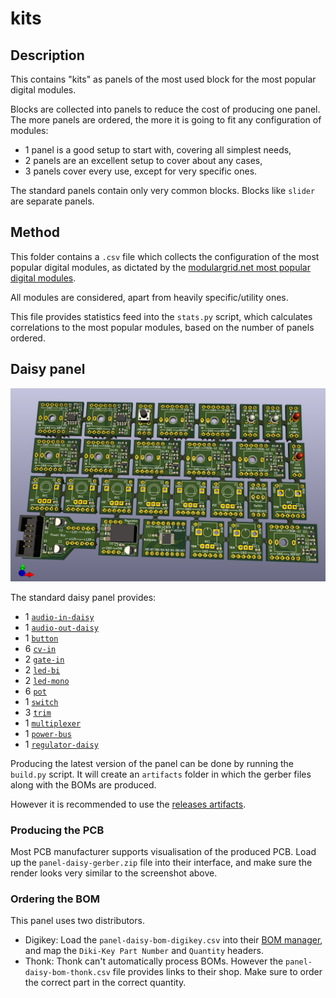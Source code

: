 # kits

## Description

This contains "kits" as panels of the most used block for the most popular digital modules.

Blocks are collected into panels to reduce the cost of producing one panel. The more panels
are ordered, the more it is going to fit any configuration of modules:
- 1 panel is a good setup to start with, covering all simplest needs,
- 2 panels are an excellent setup to cover about any cases,
- 3 panels cover every use, except for very specific ones.

The standard panels contain only very common blocks. Blocks like `slider` are separate
panels.


## Method

This folder contains a `.csv` file which collects the configuration of the most popular
digital modules, as dictated by the
[modulargrid.net most popular digital modules](https://www.modulargrid.net/e/modules/browser?SearchName=&SearchVendor=&SearchFunction=12&SearchSecondaryfunction=&SearchHeight=&SearchTe=&SearchTemethod=max&SearchBuildtype=&SearchLifecycle=&SearchSet=all&SearchMarketplace=&SearchIsmodeled=0&SearchShowothers=0&order=popular&direction=asc).

All modules are considered, apart from heavily specific/utility ones.

This file provides statistics feed into the `stats.py` script, which calculates correlations
to the most popular modules, based on the number of panels ordered.


## Daisy panel

![Daisy Panel](daisy.png)

The standard daisy panel provides:

- 1 [`audio-in-daisy`](../audio-in-daisy/)
- 1 [`audio-out-daisy`](../audio-out-daisy/)
- 1 [`button`](../button/)
- 6 [`cv-in`](../cv-in/)
- 2 [`gate-in`](../gate-in/)
- 2 [`led-bi`](../led-bi/)
- 2 [`led-mono`](../led-mono/)
- 6 [`pot`](../pot/)
- 1 [`switch`](../switch/)
- 3 [`trim`](../trim/)
- 1 [`multiplexer`](../multiplexer/)
- 1 [`power-bus`](../power-bus/)
- 1 [`regulator-daisy`](../regulator-daisy/)

Producing the latest version of the panel can be done by running the `build.py` script.
It will create an `artifacts` folder in which the gerber files along with the BOMs are
produced.

However it is recommended to use the
[releases artifacts](https://github.com/ohmtech-rdi/eurorack-blocks/releases).

### Producing the PCB

Most PCB manufacturer supports visualisation of the produced PCB. Load up the
`panel-daisy-gerber.zip` file into their interface, and make sure the render looks
very similar to the screenshot above.

### Ordering the BOM

This panel uses two distributors.

- Digikey: Load the `panel-daisy-bom-digikey.csv` into their
   [BOM manager](https://www.digikey.de/en/help/features-updates/bom-manager-tour),
   and map the `Diki-Key Part Number` and `Quantity` headers.
- Thonk: Thonk can't automatically process BOMs. However the `panel-daisy-bom-thonk.csv`
   file provides links to their shop. Make sure to order the correct part in the correct quantity.

